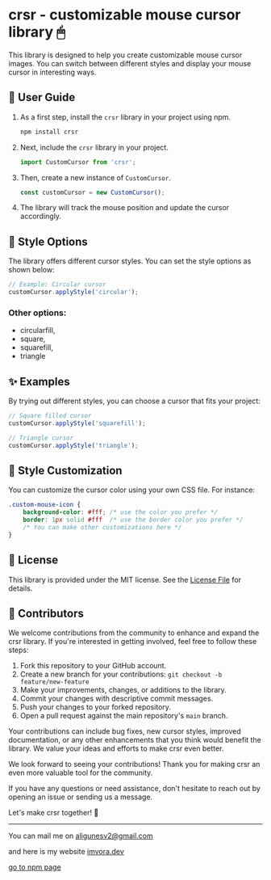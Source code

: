 # crsr - customizable mouse cursor library 🖱

This library is designed to help you create customizable mouse cursor images. You can switch between different styles and display your mouse cursor in interesting ways.

## 📖 User Guide

1. As a first step, install the `crsr` library in your project using npm.

    ```bash
    npm install crsr
    ```

2. Next, include the `crsr` library in your project.

    ```javascript
    import CustomCursor from 'crsr';
    ```

3. Then, create a new instance of `CustomCursor`.

    ```javascript
    const customCursor = new CustomCursor();
    ```

4. The library will track the mouse position and update the cursor accordingly.

## 🎨 Style Options

The library offers different cursor styles. You can set the style options as shown below:

```javascript
// Example: Circular cursor
customCursor.applyStyle('circular');
```
### Other options:
- circularfill,
- square,
- squarefill,
- triangle

## ✨ Examples
By trying out different styles, you can choose a cursor that fits your project:

```javascript
// Square filled cursor
customCursor.applyStyle('squarefill');

// Triangle cursor
customCursor.applyStyle('triangle');
```

## 🎨 Style Customization
You can customize the cursor color using your own CSS file. For instance:

```css
.custom-mouse-icon {
    background-color: #fff; /* use the color you prefer */
    border: 1px solid #fff  /* use the border color you prefer */
    /* You can make other customizations here */
}
```

## 📄 License
This library is provided under the MIT license. See the [License File](https://github.com/aligunesv/crsr/blob/main/LICENSE) for details.

## 👥 Contributors

We welcome contributions from the community to enhance and expand the crsr library. If you're interested in getting involved, feel free to follow these steps:

1. Fork this repository to your GitHub account.
2. Create a new branch for your contributions: `git checkout -b feature/new-feature`
3. Make your improvements, changes, or additions to the library.
4. Commit your changes with descriptive commit messages.
5. Push your changes to your forked repository.
6. Open a pull request against the main repository's `main` branch.

Your contributions can include bug fixes, new cursor styles, improved documentation, or any other enhancements that you think would benefit the library. We value your ideas and efforts to make crsr even better.

We look forward to seeing your contributions! Thank you for making crsr an even more valuable tool for the community.

If you have any questions or need assistance, don't hesitate to reach out by opening an issue or sending us a message.

Let's make crsr together! 🚀

---

You can mail me on <a href="mailto:aligunesv2@gmail.com">aligunesv2@gmail.com</a>

and here is my website [imvora.dev](https://www.imvora.dev)

[go to npm page](https://www.npmjs.com/package/crsr)

